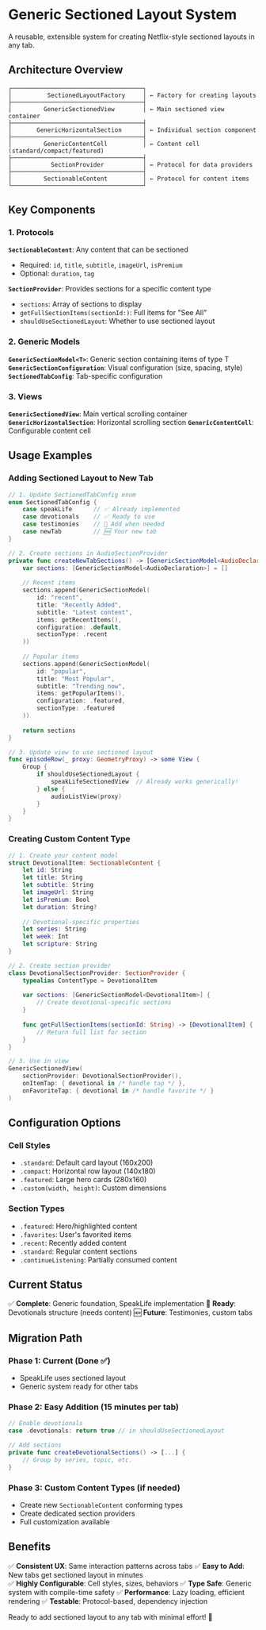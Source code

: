 # Generic Sectioned Layout System

A reusable, extensible system for creating Netflix-style sectioned layouts in any tab.

## Architecture Overview

```
┌─────────────────────────────────────┐
│          SectionedLayoutFactory     │ ← Factory for creating layouts
├─────────────────────────────────────┤
│         GenericSectionedView        │ ← Main sectioned view container
├─────────────────────────────────────┤
│       GenericHorizontalSection      │ ← Individual section component
├─────────────────────────────────────┤
│         GenericContentCell          │ ← Content cell (standard/compact/featured)
├─────────────────────────────────────┤
│           SectionProvider           │ ← Protocol for data providers
├─────────────────────────────────────┤
│         SectionableContent          │ ← Protocol for content items
└─────────────────────────────────────┘
```

## Key Components

### 1. Protocols

**`SectionableContent`**: Any content that can be sectioned
- Required: `id`, `title`, `subtitle`, `imageUrl`, `isPremium`
- Optional: `duration`, `tag`

**`SectionProvider`**: Provides sections for a specific content type
- `sections`: Array of sections to display
- `getFullSectionItems(sectionId:)`: Full items for "See All"
- `shouldUseSectionedLayout`: Whether to use sectioned layout

### 2. Generic Models

**`GenericSectionModel<T>`**: Generic section containing items of type T
**`GenericSectionConfiguration`**: Visual configuration (size, spacing, style)
**`SectionedTabConfig`**: Tab-specific configuration

### 3. Views

**`GenericSectionedView`**: Main vertical scrolling container
**`GenericHorizontalSection`**: Horizontal scrolling section
**`GenericContentCell`**: Configurable content cell

## Usage Examples

### Adding Sectioned Layout to New Tab

```swift
// 1. Update SectionedTabConfig enum
enum SectionedTabConfig {
    case speakLife      // ✅ Already implemented
    case devotionals    // ✅ Ready to use
    case testimonies    // 🔄 Add when needed
    case newTab         // 🆕 Your new tab
}

// 2. Create sections in AudioSectionProvider
private func createNewTabSections() -> [GenericSectionModel<AudioDeclaration>] {
    var sections: [GenericSectionModel<AudioDeclaration>] = []
    
    // Recent items
    sections.append(GenericSectionModel(
        id: "recent",
        title: "Recently Added",
        subtitle: "Latest content",
        items: getRecentItems(),
        configuration: .default,
        sectionType: .recent
    ))
    
    // Popular items
    sections.append(GenericSectionModel(
        id: "popular", 
        title: "Most Popular",
        subtitle: "Trending now",
        items: getPopularItems(),
        configuration: .featured,
        sectionType: .featured
    ))
    
    return sections
}

// 3. Update view to use sectioned layout
func episodeRow(_ proxy: GeometryProxy) -> some View {
    Group {
        if shouldUseSectionedLayout {
            speakLifeSectionedView  // Already works generically!
        } else {
            audioListView(proxy)
        }
    }
}
```

### Creating Custom Content Type

```swift
// 1. Create your content model
struct DevotionalItem: SectionableContent {
    let id: String
    let title: String
    let subtitle: String
    let imageUrl: String
    let isPremium: Bool
    let duration: String?
    
    // Devotional-specific properties
    let series: String
    let week: Int
    let scripture: String
}

// 2. Create section provider
class DevotionalSectionProvider: SectionProvider {
    typealias ContentType = DevotionalItem
    
    var sections: [GenericSectionModel<DevotionalItem>] {
        // Create devotional-specific sections
    }
    
    func getFullSectionItems(sectionId: String) -> [DevotionalItem] {
        // Return full list for section
    }
}

// 3. Use in view
GenericSectionedView(
    sectionProvider: DevotionalSectionProvider(),
    onItemTap: { devotional in /* handle tap */ },
    onFavoriteTap: { devotional in /* handle favorite */ }
)
```

## Configuration Options

### Cell Styles
- `.standard`: Default card layout (160x200)
- `.compact`: Horizontal row layout (140x180)
- `.featured`: Large hero cards (280x160)
- `.custom(width, height)`: Custom dimensions

### Section Types
- `.featured`: Hero/highlighted content
- `.favorites`: User's favorited items
- `.recent`: Recently added content
- `.standard`: Regular content sections
- `.continueListening`: Partially consumed content

## Current Status

✅ **Complete**: Generic foundation, SpeakLife implementation
🔄 **Ready**: Devotionals structure (needs content)
🆕 **Future**: Testimonies, custom tabs

## Migration Path

### Phase 1: Current (Done ✅)
- SpeakLife uses sectioned layout
- Generic system ready for other tabs

### Phase 2: Easy Addition (15 minutes per tab)
```swift
// Enable devotionals
case .devotionals: return true // in shouldUseSectionedLayout

// Add sections
private func createDevotionalSections() -> [...] {
    // Group by series, topic, etc.
}
```

### Phase 3: Custom Content Types (if needed)
- Create new `SectionableContent` conforming types
- Create dedicated section providers
- Full customization available

## Benefits

✅ **Consistent UX**: Same interaction patterns across tabs
✅ **Easy to Add**: New tabs get sectioned layout in minutes  
✅ **Highly Configurable**: Cell styles, sizes, behaviors
✅ **Type Safe**: Generic system with compile-time safety
✅ **Performance**: Lazy loading, efficient rendering
✅ **Testable**: Protocol-based, dependency injection

Ready to add sectioned layout to any tab with minimal effort! 🚀